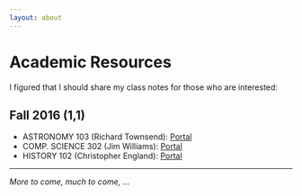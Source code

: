 ```yaml
---
layout: about
---
```


Academic Resources
==================

I figured that I should share my class notes for those who are interested:

Fall 2016 (1,1)
---------------

- ASTRONOMY 103 (Richard Townsend): [Portal](https://github.com/MingcongBai/astron103-notes)
- COMP. SCIENCE 302 (Jim Williams): [Portal](https://github.com/MingcongBai/cs302-notes)
- HISTORY 102 (Christopher England): [Portal](https://github.com/MingcongBai/history102-notes)

---------------

*More to come, much to come, ...*
